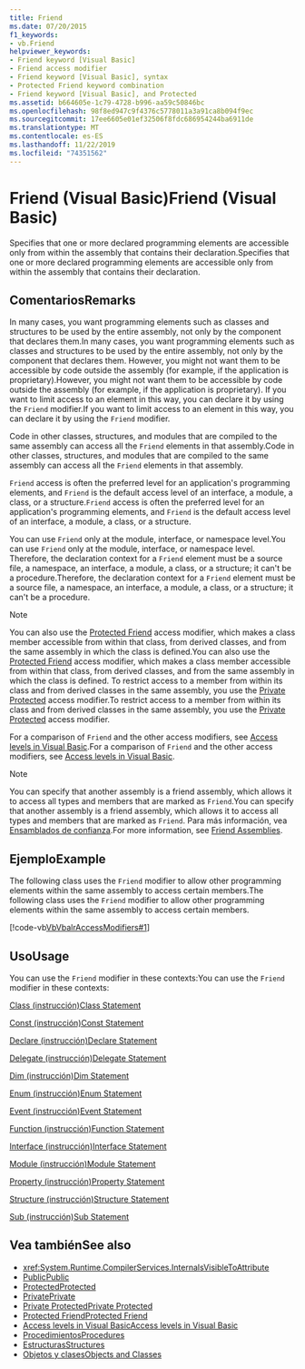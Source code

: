 ```yaml
---
title: Friend
ms.date: 07/20/2015
f1_keywords:
- vb.Friend
helpviewer_keywords:
- Friend keyword [Visual Basic]
- Friend access modifier
- Friend keyword [Visual Basic], syntax
- Protected Friend keyword combination
- Friend keyword [Visual Basic], and Protected
ms.assetid: b664605e-1c79-4728-b996-aa59c50846bc
ms.openlocfilehash: 98f8ed947c9f4376c5778011a3a91ca8b094f9ec
ms.sourcegitcommit: 17ee6605e01ef32506f8fdc686954244ba6911de
ms.translationtype: MT
ms.contentlocale: es-ES
ms.lasthandoff: 11/22/2019
ms.locfileid: "74351562"
---
```

# <a name="friend-visual-basic"></a><span data-ttu-id="c9029-102">Friend (Visual Basic)</span><span class="sxs-lookup"><span data-stu-id="c9029-102">Friend (Visual Basic)</span></span>
<span data-ttu-id="c9029-103">Specifies that one or more declared programming elements are accessible only from within the assembly that contains their declaration.</span><span class="sxs-lookup"><span data-stu-id="c9029-103">Specifies that one or more declared programming elements are accessible only from within the assembly that contains their declaration.</span></span>  
  
## <a name="remarks"></a><span data-ttu-id="c9029-104">Comentarios</span><span class="sxs-lookup"><span data-stu-id="c9029-104">Remarks</span></span>  
 <span data-ttu-id="c9029-105">In many cases, you want programming elements such as classes and structures to be used by the entire assembly, not only by the component that declares them.</span><span class="sxs-lookup"><span data-stu-id="c9029-105">In many cases, you want programming elements such as classes and structures to be used by the entire assembly, not only by the component that declares them.</span></span> <span data-ttu-id="c9029-106">However, you might not want them to be accessible by code outside the assembly (for example, if the application is proprietary).</span><span class="sxs-lookup"><span data-stu-id="c9029-106">However, you might not want them to be accessible by code outside the assembly (for example, if the application is proprietary).</span></span> <span data-ttu-id="c9029-107">If you want to limit access to an element in this way, you can declare it by using the `Friend` modifier.</span><span class="sxs-lookup"><span data-stu-id="c9029-107">If you want to limit access to an element in this way, you can declare it by using the `Friend` modifier.</span></span>  
  
 <span data-ttu-id="c9029-108">Code in other classes, structures, and modules that are compiled to the same assembly can access all the `Friend` elements in that assembly.</span><span class="sxs-lookup"><span data-stu-id="c9029-108">Code in other classes, structures, and modules that are compiled to the same assembly can access all the `Friend` elements in that assembly.</span></span>  
  
 <span data-ttu-id="c9029-109">`Friend` access is often the preferred level for an application's programming elements, and `Friend` is the default access level of an interface, a module, a class, or a structure.</span><span class="sxs-lookup"><span data-stu-id="c9029-109">`Friend` access is often the preferred level for an application's programming elements, and `Friend` is the default access level of an interface, a module, a class, or a structure.</span></span>  
  
 <span data-ttu-id="c9029-110">You can use `Friend` only at the module, interface, or namespace level.</span><span class="sxs-lookup"><span data-stu-id="c9029-110">You can use `Friend` only at the module, interface, or namespace level.</span></span> <span data-ttu-id="c9029-111">Therefore, the declaration context for a `Friend` element must be a source file, a namespace, an interface, a module, a class, or a structure; it can't be a procedure.</span><span class="sxs-lookup"><span data-stu-id="c9029-111">Therefore, the declaration context for a `Friend` element must be a source file, a namespace, an interface, a module, a class, or a structure; it can't be a procedure.</span></span>  

> [!NOTE]
> <span data-ttu-id="c9029-112">You can also use the [Protected Friend](protected-friend.md) access modifier, which makes a class member accessible from within that class, from derived classes, and from the same assembly in which the class is defined.</span><span class="sxs-lookup"><span data-stu-id="c9029-112">You can also use the [Protected Friend](protected-friend.md) access modifier, which makes a class member accessible from within that class, from derived classes, and from the same assembly in which the class is defined.</span></span> <span data-ttu-id="c9029-113">To restrict access to a member from within its class and from derived classes in the same assembly, you use the [Private Protected](private-protected.md) access modifier.</span><span class="sxs-lookup"><span data-stu-id="c9029-113">To restrict access to a member from within its class and from derived classes in the same assembly, you use the [Private Protected](private-protected.md) access modifier.</span></span>

 <span data-ttu-id="c9029-114">For a comparison of `Friend` and the other access modifiers, see [Access levels in Visual Basic](../../../visual-basic/programming-guide/language-features/declared-elements/access-levels.md).</span><span class="sxs-lookup"><span data-stu-id="c9029-114">For a comparison of `Friend` and the other access modifiers, see [Access levels in Visual Basic](../../../visual-basic/programming-guide/language-features/declared-elements/access-levels.md).</span></span>  
  
> [!NOTE]
> <span data-ttu-id="c9029-115">You can specify that another assembly is a friend assembly, which allows it to access all types and members that are marked as `Friend`.</span><span class="sxs-lookup"><span data-stu-id="c9029-115">You can specify that another assembly is a friend assembly, which allows it to access all types and members that are marked as `Friend`.</span></span> <span data-ttu-id="c9029-116">Para más información, vea [Ensamblados de confianza](../../../standard/assembly/friend.md).</span><span class="sxs-lookup"><span data-stu-id="c9029-116">For more information, see [Friend Assemblies](../../../standard/assembly/friend.md).</span></span>

## <a name="example"></a><span data-ttu-id="c9029-117">Ejemplo</span><span class="sxs-lookup"><span data-stu-id="c9029-117">Example</span></span>  
 <span data-ttu-id="c9029-118">The following class uses the `Friend` modifier to allow other programming elements within the same assembly to access certain members.</span><span class="sxs-lookup"><span data-stu-id="c9029-118">The following class uses the `Friend` modifier to allow other programming elements within the same assembly to access certain members.</span></span>  
  
 [!code-vb[VbVbalrAccessModifiers#1](~/samples/snippets/visualbasic/VS_Snippets_VBCSharp/vbvbalraccessmodifiers/vb/class1.vb#1)]  
  
## <a name="usage"></a><span data-ttu-id="c9029-119">Uso</span><span class="sxs-lookup"><span data-stu-id="c9029-119">Usage</span></span>  
 <span data-ttu-id="c9029-120">You can use the `Friend` modifier in these contexts:</span><span class="sxs-lookup"><span data-stu-id="c9029-120">You can use the `Friend` modifier in these contexts:</span></span>  
  
 [<span data-ttu-id="c9029-121">Class (instrucción)</span><span class="sxs-lookup"><span data-stu-id="c9029-121">Class Statement</span></span>](../../../visual-basic/language-reference/statements/class-statement.md)  
  
 [<span data-ttu-id="c9029-122">Const (instrucción)</span><span class="sxs-lookup"><span data-stu-id="c9029-122">Const Statement</span></span>](../../../visual-basic/language-reference/statements/const-statement.md)  
  
 [<span data-ttu-id="c9029-123">Declare (instrucción)</span><span class="sxs-lookup"><span data-stu-id="c9029-123">Declare Statement</span></span>](../../../visual-basic/language-reference/statements/declare-statement.md)  
  
 [<span data-ttu-id="c9029-124">Delegate (instrucción)</span><span class="sxs-lookup"><span data-stu-id="c9029-124">Delegate Statement</span></span>](../../../visual-basic/language-reference/statements/delegate-statement.md)  
  
 [<span data-ttu-id="c9029-125">Dim (instrucción)</span><span class="sxs-lookup"><span data-stu-id="c9029-125">Dim Statement</span></span>](../../../visual-basic/language-reference/statements/dim-statement.md)  
  
 [<span data-ttu-id="c9029-126">Enum (instrucción)</span><span class="sxs-lookup"><span data-stu-id="c9029-126">Enum Statement</span></span>](../../../visual-basic/language-reference/statements/enum-statement.md)  
  
 [<span data-ttu-id="c9029-127">Event (instrucción)</span><span class="sxs-lookup"><span data-stu-id="c9029-127">Event Statement</span></span>](../../../visual-basic/language-reference/statements/event-statement.md)  
  
 [<span data-ttu-id="c9029-128">Function (instrucción)</span><span class="sxs-lookup"><span data-stu-id="c9029-128">Function Statement</span></span>](../../../visual-basic/language-reference/statements/function-statement.md)  
  
 [<span data-ttu-id="c9029-129">Interface (instrucción)</span><span class="sxs-lookup"><span data-stu-id="c9029-129">Interface Statement</span></span>](../../../visual-basic/language-reference/statements/interface-statement.md)  
  
 [<span data-ttu-id="c9029-130">Module (instrucción)</span><span class="sxs-lookup"><span data-stu-id="c9029-130">Module Statement</span></span>](../../../visual-basic/language-reference/statements/module-statement.md)  
  
 [<span data-ttu-id="c9029-131">Property (instrucción)</span><span class="sxs-lookup"><span data-stu-id="c9029-131">Property Statement</span></span>](../../../visual-basic/language-reference/statements/property-statement.md)  
  
 [<span data-ttu-id="c9029-132">Structure (instrucción)</span><span class="sxs-lookup"><span data-stu-id="c9029-132">Structure Statement</span></span>](../../../visual-basic/language-reference/statements/structure-statement.md)  
  
 [<span data-ttu-id="c9029-133">Sub (instrucción)</span><span class="sxs-lookup"><span data-stu-id="c9029-133">Sub Statement</span></span>](../../../visual-basic/language-reference/statements/sub-statement.md)  
  
## <a name="see-also"></a><span data-ttu-id="c9029-134">Vea también</span><span class="sxs-lookup"><span data-stu-id="c9029-134">See also</span></span>

- <xref:System.Runtime.CompilerServices.InternalsVisibleToAttribute>
- [<span data-ttu-id="c9029-135">Public</span><span class="sxs-lookup"><span data-stu-id="c9029-135">Public</span></span>](../../../visual-basic/language-reference/modifiers/public.md)
- [<span data-ttu-id="c9029-136">Protected</span><span class="sxs-lookup"><span data-stu-id="c9029-136">Protected</span></span>](../../../visual-basic/language-reference/modifiers/protected.md)
- [<span data-ttu-id="c9029-137">Private</span><span class="sxs-lookup"><span data-stu-id="c9029-137">Private</span></span>](../../../visual-basic/language-reference/modifiers/private.md)
- [<span data-ttu-id="c9029-138">Private Protected</span><span class="sxs-lookup"><span data-stu-id="c9029-138">Private Protected</span></span>](./private-protected.md)
- [<span data-ttu-id="c9029-139">Protected Friend</span><span class="sxs-lookup"><span data-stu-id="c9029-139">Protected Friend</span></span>](./protected-friend.md)
- [<span data-ttu-id="c9029-140">Access levels in Visual Basic</span><span class="sxs-lookup"><span data-stu-id="c9029-140">Access levels in Visual Basic</span></span>](../../../visual-basic/programming-guide/language-features/declared-elements/access-levels.md)
- [<span data-ttu-id="c9029-141">Procedimientos</span><span class="sxs-lookup"><span data-stu-id="c9029-141">Procedures</span></span>](../../../visual-basic/programming-guide/language-features/procedures/index.md)
- [<span data-ttu-id="c9029-142">Estructuras</span><span class="sxs-lookup"><span data-stu-id="c9029-142">Structures</span></span>](../../../visual-basic/programming-guide/language-features/data-types/structures.md)
- [<span data-ttu-id="c9029-143">Objetos y clases</span><span class="sxs-lookup"><span data-stu-id="c9029-143">Objects and Classes</span></span>](../../../visual-basic/programming-guide/language-features/objects-and-classes/index.md)
